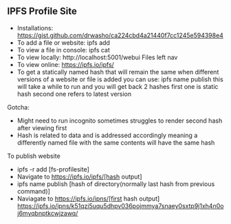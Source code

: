 ## IPFS Profile Site



- Installations:  https://gist.github.com/drwasho/ca224cbd4a21440f7cc1245e594398e4
- To add a file or website: ipfs add <filename>
- To view a file in console: ipfs cat <hash>
- To view locally: http://localhost:5001/webui   Files left nav
- To view online: https://ipfs.io/ipfs/<hash>
- To get a statically named hash that will remain the same when different versions of a website or file is added you can use: ipfs name publish <hash>
this will take a while to run and you will get back 2 hashes first one is static hash second one refers to latest version


Gotcha: 
* Might need to run incognito sometimes struggles to render second hash after viewing first
* Hash is related to data and is addressed accordingly meaning a differently named file with the same contents will have the same hash

To publish website

- ipfs -r add [fs-profilesite]
- Navigate to https://ipfs.io/ipfs/[hash output]
- ipfs name publish [hash of directory(normally last hash from previous command)]
- Naviagate to https://ipfs.io/ipns/[first hash output]
https://ipfs.io/ipns/k51qzi5uqu5dhpv036pojmmya7snaey0sxtp9j1xh4n0oj6myqbnptkcwjzawq/